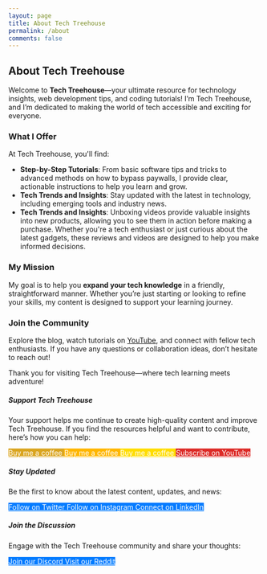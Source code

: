 ```yaml
---
layout: page
title: About Tech Treehouse
permalink: /about
comments: false
---
```


<div class="row justify-content-between">
<div class="col-md-8 pr-5">

<h2>About Tech Treehouse</h2>

<p>Welcome to <strong>Tech Treehouse</strong>—your ultimate resource for technology insights, web development tips, and coding tutorials! I’m Tech Treehouse, and I’m dedicated to making the world of tech accessible and exciting for everyone.</p>

<h3>What I Offer</h3>

<p>At Tech Treehouse, you'll find:</p>
<ul>
    <li><strong>Step-by-Step Tutorials</strong>: From basic software tips and tricks to advanced methods on how to bypass paywalls, I provide clear, actionable instructions to help you learn and grow.</li>
    <li><strong>Tech Trends and Insights</strong>: Stay updated with the latest in technology, including emerging tools and industry news.</li>
    <li><strong>Tech Trends and Insights</strong>: Unboxing videos provide valuable insights into new products, allowing you to see them in action before making a purchase. Whether you're a tech enthusiast or just curious about the latest gadgets, these reviews and videos are designed to help you make informed decisions.</li>
</ul>

<h3>My Mission</h3>

<p>My goal is to help you <strong>expand your tech knowledge</strong> in a friendly, straightforward manner. Whether you’re just starting or looking to refine your skills, my content is designed to support your learning journey.</p>

<h3>Join the Community</h3>

<p>Explore the blog, watch tutorials on <a href="https://youtube.com/techtreehouse" target="_blank">YouTube</a>, and connect with fellow tech enthusiasts. If you have any questions or collaboration ideas, don’t hesitate to reach out!</p>

<p>Thank you for visiting Tech Treehouse—where tech learning meets adventure!</p>

</div>

<div class="col-md-4">

<div class="sticky-top sticky-top-80">
<h5>Support Tech Treehouse</h5>

<p>Your support helps me continue to create high-quality content and improve Tech Treehouse. If you find the resources helpful and want to contribute, here’s how you can help:</p>

<div class="d-flex flex-column">
    <a target="_blank" href="https://www.buymeacoffee.com/techtreehouse" class="btn" style="background-color: #daa520; color: white; border: none; margin-bottom: 10px;">
        <i class="fas fa-coffee"></i> Buy me a coffee
    </a> 
    <a target="_blank" href="https://www.buymeacoffee.com/techtreehouse" class="btn" style="background-color: #ffb700; color: white; border: none; margin-bottom: 10px;">
        <i class="fas fa-coffee"></i> Buy me a coffee
    </a> 
    <a target="_blank" href="https://www.buymeacoffee.com/techtreehouse" class="btn" style="background-color: #ffdd00; color: white; border: none; margin-bottom: 10px;">
        <i class="fas fa-coffee"></i> Buy me a coffee
    </a> 
    <a target="_blank" href="https://youtube.com/techtreehouse" class="btn" style="background-color: #dd2c28; color: white; border: none;">
        <i class="fab fa-youtube"></i> Subscribe on YouTube
    </a>
</div>

<h5 class="mt-4">Stay Updated</h5>

<p>Be the first to know about the latest content, updates, and news:</p>

<div class="d-flex flex-column">
    <a target="_blank" href="https://twitter.com/TechTreehouse" class="btn" style="background-color: #007bff; color: white; border: none; margin-bottom: 10px;">
        <i class="fab fa-twitter"></i> Follow on Twitter
    </a>
    <a target="_blank" href="https://instagram.com/TechTreehouse" class="btn" style="background-color: #007bff; color: white; border: none; margin-bottom: 10px;">
        <i class="fab fa-instagram"></i> Follow on Instagram
    </a>
    <a target="_blank" href="https://linkedin.com/company/tech-treehouse" class="btn" style="background-color: #007bff; color: white; border: none;">
        <i class="fab fa-linkedin"></i> Connect on LinkedIn
    </a>
</div>

<h5 class="mt-4">Join the Discussion</h5>

<p>Engage with the Tech Treehouse community and share your thoughts:</p>

<div class="d-flex flex-column">
    <a target="_blank" href="https://discord.gg/TechTreehouse" class="btn" style="background-color: #007bff; color: white; border: none; margin-bottom: 10px;">
        <i class="fab fa-discord"></i> Join our Discord
    </a>
    <a target="_blank" href="https://reddit.com/r/TechTreehouse" class="btn" style="background-color: #007bff; color: white; border: none;">
        <i class="fab fa-reddit"></i> Visit our Reddit
    </a>
</div>

</div>
</div>
